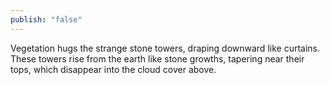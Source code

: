 ```yaml
---
publish: "false"
---
```

Vegetation hugs the strange stone towers, draping downward like curtains. These towers rise from the earth like stone growths, tapering near their tops, which disappear into the cloud cover above.
